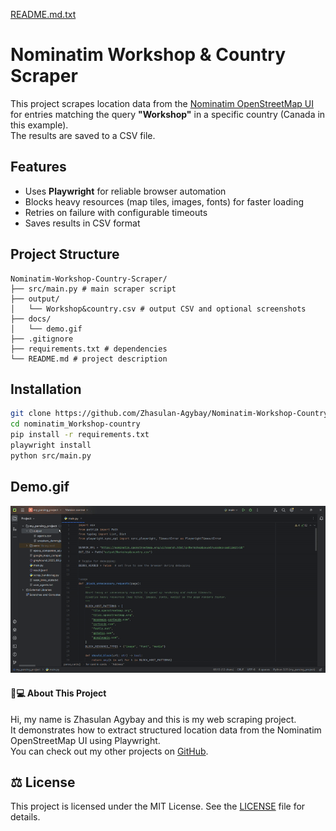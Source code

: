 [README.md.txt](https://github.com/user-attachments/files/22476977/README.md.txt)
# Nominatim Workshop & Country Scraper

This project scrapes location data from the [Nominatim OpenStreetMap UI](https://nominatim.openstreetmap.org/)  
for entries matching the query **"Workshop"** in a specific country (Canada in this example).  
The results are saved to a CSV file.

## Features
- Uses **Playwright** for reliable browser automation
- Blocks heavy resources (map tiles, images, fonts) for faster loading
- Retries on failure with configurable timeouts
- Saves results in CSV format

## Project Structure
```
Nominatim-Workshop-Country-Scraper/ 
├── src/main.py # main scraper script 
├── output/
│   └── Workshop&country.csv # output CSV and optional screenshots
├── docs/
│   └── demo.gif
├── .gitignore
├── requirements.txt # dependencies 
└── README.md # project description
```

## Installation
```bash
git clone https://github.com/Zhasulan-Agybay/Nominatim-Workshop-Country-Scraper.git
cd nominatim_Workshop-country
pip install -r requirements.txt
playwright install
python src/main.py
```

## Demo.gif
![Demo_GIF](Nominatim-Workshop-Country-Scraper/docs/demo.gif)

#### 👨💻 About This Project

Hi, my name is Zhasulan Agybay and this is my web scraping project.  
It demonstrates how to extract structured location data from the Nominatim OpenStreetMap UI using Playwright.  
You can check out my other projects on [GitHub](https://github.com/Zhasulan-Agybay).


## ⚖️ License
This project is licensed under the MIT License. See the [LICENSE](./LICENSE) file for details.
